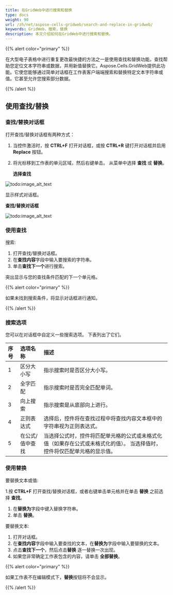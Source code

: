 ```yaml
---
title: 在GridWeb中进行搜索和替换
type: docs
weight: 90
url: /zh/net/aspose-cells-gridweb/search-and-replace-in-gridweb/
keywords: GridWeb，搜索，替换
description: 本文介绍如何在GridWeb中进行搜索和替换。
---
```


{{% alert color="primary" %}} 

在大型电子表格中进行重复更改最快捷的方法之一是使用查找和替换功能。查找帮助您定位文本字符串或数据，并用新值替换它。Aspose.Cells.GridWeb提供此功能。它使您能够通过简单对话框在工作表客户端端搜索和替换特定文本字符串或值。它甚至允许您搜索部分数据。

{{% /alert %}} 
## **使用查找/替换**
### **查找/替换对话框**
打开查找/替换对话框有两种方式：

1. 当控件激活时，按 **CTRL+F** 打开对话框，或按 **CTRL+R** 键打开对话框并启用 **Replace** 按钮。
1. 将光标移到工作表的单元区域，然后右键单击。 从菜单中选择 **查找** 或 **替换**。 

   **选择查找** 

![todo:image_alt_text](search-and-replace-in-gridweb_1.png)




显示样式对话框。 

**查找/替换对话框** 

![todo:image_alt_text](search-and-replace-in-gridweb_2.png)
### **使用查找**
搜索:

1. 打开查找/替换对话框。
1. 在**查找内容**字段中输入要搜索的字符串。
1. 单击**查找下一个**进行搜索。

突出显示与您的查找条件匹配的下一个单元格。

{{% alert color="primary" %}} 

如果未找到搜索条件，将显示对话框进行通知。

{{% /alert %}} 
### **搜索选项**
您可以在对话框中自定义一些搜索选项。 下表列出了它们。

| **序号** | **选项名称** | **描述** |
| :- | :- | :- |
| 1 | 区分大小写 | 指示搜索时是否区分大小写。|
| 2 | 全字匹配 | 指示搜索时是否完全匹配单词。 |
| 3 | 向上搜索 | 指示搜索是从底部向上进行。 |
| 4 | 正则表达式 | 选择后，控件将在查找过程中将查找内容文本框中的字符串视为正则表达式。 |
| 5 | 在公式/值中查找 | 当选择公式时，控件将匹配单元格的公式或未格式化值（如果存在公式或未格式化的值）。 当选择值时，控件将仅匹配单元格的显示值。 |
### **使用替换**
要替换文本或值:

1.按 **CTRL+F** 打开查找/替换对话框，或者右键单击单元格并在单击 **替换** 之前选择 **查找**。
1. 在**替换为**字段中键入替换字符串。
1. 单击 **替换**。

要替换文本:

1. 打开对话框。
1. 在**查找内容**字段中输入要查找的文本，在**替换为**字段中输入要替换的文本。
1. 点击**查找下一个**，然后点击**替换** 逐一替换一次出现。
1. 如果您非常确定工作表包含的内容，请单击 **全部替换**。

{{% alert color="primary" %}} 

如果工作表不在编辑模式下，**替换**按钮将不会显示。

{{% /alert %}}
